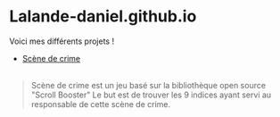 # Lalande-daniel.github.io
Voici mes différents projets !
- [Scène de crime](https://lalande-daniel.github.io/scene-de-crime/) <br><br>
> Scène de crime est un jeu basé sur la bibliothèque open source "Scroll Booster"
> Le but est de trouver les 9 indices ayant servi au responsable de cette scène de crime.
